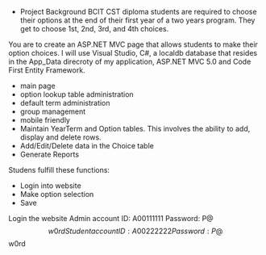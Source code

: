 - Project Background
BCIT CST diploma students are required to choose their options at the end of their first year of a 
two years program. They get to choose 1st, 2nd, 3rd, and 4th choices.

You are to create an ASP.NET MVC page that allows students to make their option choices.
I will use Visual Studio, C#, a localdb database that resides in the App_Data direcroty of my application,
ASP.NET MVC 5.0 and Code First Entity Framework.
- main page 
- option lookup table administration
- default term administration
- group management 
- mobile friendly
- Maintain YearTerm and Option tables. This involves the ability to add, display and delete rows.
- Add/Edit/Delete data in the Choice table
- Generate Reports

Studens fulfill these functions:
- Login into website
- Make option selection
- Save

Login the website 
Admin account
ID: A00111111
Password: P@$$w0rd
Student account
ID: A00222222
Password: P@$$w0rd

